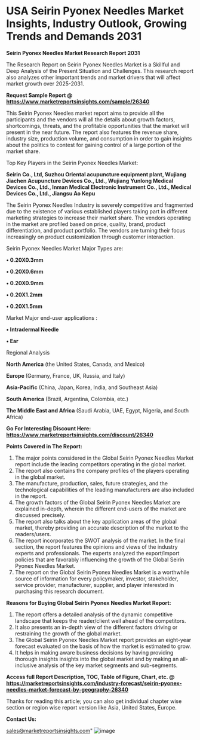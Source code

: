  # USA Seirin Pyonex Needles Market Insights, Industry Outlook, Growing Trends and Demands 2031

<strong>Seirin Pyonex Needles Market Research Report 2031</strong>

The Research Report on Seirin Pyonex Needles Market is a Skillful and Deep Analysis of the Present Situation and Challenges. This research report also analyzes other important trends and market drivers that will affect market growth over 2025-2031.

<strong>Request Sample Report @ <a href=https://www.marketreportsinsights.com/sample/26340>https://www.marketreportsinsights.com/sample/26340</a></strong>

This Seirin Pyonex Needles market report aims to provide all the participants and the vendors will all the details about growth factors, shortcomings, threats, and the profitable opportunities that the market will present in the near future. The report also features the revenue share, industry size, production volume, and consumption in order to gain insights about the politics to contest for gaining control of a large portion of the market share.

Top Key Players in the Seirin Pyonex Needles Market:

<strong>Seirin Co., Ltd, Suzhou Oriental acupuncture equipment plant, Wujiang Jiachen Acupuncture Devices Co., Ltd., Wujiang Yunlong Medical Devices Co., Ltd., Inman Medical Electronic Instrument Co., Ltd., Medical Devices Co., Ltd., Jiangsu Ao Kepu</strong>

The Seirin Pyonex Needles Industry is severely competitive and fragmented due to the existence of various established players taking part in different marketing strategies to increase their market share. The vendors operating in the market are profiled based on price, quality, brand, product differentiation, and product portfolio. The vendors are turning their focus increasingly on product customization through customer interaction.

Seirin Pyonex Needles Market Major Types are:

<strong>• 0.20X0.3mm

• 0.20X0.6mm

• 0.20X0.9mm

• 0.20X1.2mm

• 0.20X1.5mm</strong>

Market Major end-user applications :

<strong>• Intradermal Needle

• Ear</strong>

Regional Analysis

</u><strong><b>North America</b></strong> (the United States, Canada, and Mexico)

<strong><b>Europe </b></strong>(Germany, France, UK, Russia, and Italy)

<strong><b>Asia-Pacific</b></strong> (China, Japan, Korea, India, and Southeast Asia)

<strong><b>South America</b></strong> (Brazil, Argentina, Colombia, etc.)

<strong><b>The Middle East and Africa</b></strong> (Saudi Arabia, UAE, Egypt, Nigeria, and South Africa)

<strong>Go For Interesting Discount Here: <a href=https://www.marketreportsinsights.com/discount/26340>https://www.marketreportsinsights.com/discount/26340</a></strong>

<strong>Points Covered in The Report:</strong>
<ol>
  <li>The major points considered in the Global Seirin Pyonex Needles Market report include the leading competitors operating in the global market.</li>
  <li>The report also contains the company profiles of the players operating in the global market.</li>
  <li>The manufacture, production, sales, future strategies, and the technological capabilities of the leading manufacturers are also included in the report.</li>
  <li>The growth factors of the Global Seirin Pyonex Needles Market are explained in-depth, wherein the different end-users of the market are discussed precisely.</li>
  <li>The report also talks about the key application areas of the global market, thereby providing an accurate description of the market to the readers/users.</li>
  <li>The report incorporates the SWOT analysis of the market. In the final section, the report features the opinions and views of the industry experts and professionals. The experts analyzed the export/import policies that are favorably influencing the growth of the Global Seirin Pyonex Needles Market.</li>
  <li>The report on the Global Seirin Pyonex Needles Market is a worthwhile source of information for every policymaker, investor, stakeholder, service provider, manufacturer, supplier, and player interested in purchasing this research document.</li>
</ol>
<strong>Reasons for Buying Global Seirin Pyonex Needles Market Report:</strong>

<ol>
  <li>The report offers a detailed analysis of the dynamic competitive landscape that keeps the reader/client well ahead of the competitors.</li>
  <li>It also presents an in-depth view of the different factors driving or restraining the growth of the global market.</li>
  <li>The Global Seirin Pyonex Needles Market report provides an eight-year forecast evaluated on the basis of how the market is estimated to grow.</li>
  <li>It helps in making aware business decisions by having providing thorough insights insights into the global market and by making an all-inclusive analysis of the key market segments and sub-segments.</li>
</ol>
<strong>Access full Report Description, TOC, Table of Figure, Chart, etc. @ <a href=https://marketreportsinsights.com/industry-forecast/seirin-pyonex-needles-market-forecast-by-geography-26340>https://marketreportsinsights.com/industry-forecast/seirin-pyonex-needles-market-forecast-by-geography-26340</a></strong>


Thanks for reading this article; you can also get individual chapter wise section or region wise report version like Asia, United States, Europe.

<strong>Contact Us:</strong>

sales@marketreportsinsights.com"
![image](https://github.com/user-attachments/assets/34164bb6-e046-41b8-85ef-c913c15d7dd7)
